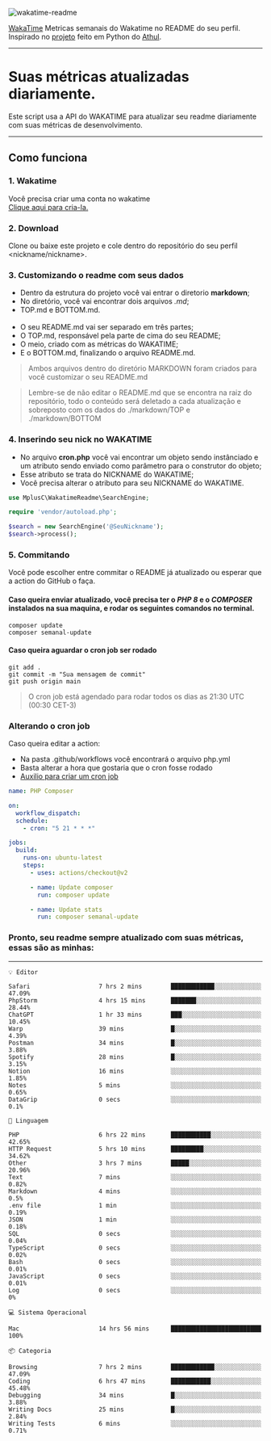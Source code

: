 ![wakatime-readme](https://socialify.git.ci/bymatheus/wakatime-readme/image?description=1&descriptionEditable=M%C3%A9tricas%20semanais%20do%20Wakatime%20no%20seu%20README%20de%20perfil.&font=KoHo&forks=1&language=1&owner=1&pattern=Signal&stargazers=1&theme=Dark)

[WakaTime](https://wakatime.com) Metricas semanais do Wakatime no README do seu perfil. <br>
Inspirado no [projeto](https://github.com/athul/waka-readme) feito em Python do [Athul](https://github.com/athul).
___

# Suas métricas atualizadas diariamente.
Este script usa a API do WAKATIME para atualizar seu readme diariamente com suas métricas de desenvolvimento.

___

## Como funciona

### 1. Wakatime
Você precisa criar uma conta no wakatime <br>
[Clique aqui para cria-la.](https://wakatime.com) 

### 2. Download
Clone ou baixe este projeto e cole dentro do repositório do seu perfil <nickname/nickname>.

### 3. Customizando o readme com seus dados
- Dentro da estrutura do projeto você vai entrar o diretorio **markdown**;  
- No diretório, você vai encontrar dois arquivos *.md*;
- TOP.md e BOTTOM.md.
<br><br>
- O seu README.md vai ser separado em três partes; 
- O TOP.md, responsável pela parte de cima do seu README;
- O meio, criado com as métricas do WAKATIME;
- E o BOTTOM.md, finalizando o arquivo README.md.<br>

> Ambos arquivos dentro do diretório MARKDOWN foram criados para você customizar o seu README.md

> Lembre-se de não editar o README.md que se encontra na raiz do repositório, todo o conteúdo será deletado a cada atualização e sobreposto com os dados do ./markdown/TOP e ./markdown/BOTTOM

### 4. Inserindo seu nick no WAKATIME
- No arquivo **cron.php** você vai encontrar um objeto sendo instânciado e um atributo sendo enviado como parâmetro para o construtor do objeto;
- Esse atributo se trata do NICKNAME do WAKATIME;
- Você precisa alterar o atributo para seu NICKNAME do WAKATIME.

```php
use MplusC\WakatimeReadme\SearchEngine;

require 'vendor/autoload.php';

$search = new SearchEngine('@SeuNickname');
$search->process();
```

### 5. Commitando
Você pode escolher entre commitar o README já atualizado ou esperar que a action do GitHub o faça. <br>

#### Caso queira enviar atualizado, você precisa ter o *PHP 8* e o *COMPOSER* instalados na sua maquina, e rodar os seguintes comandos no terminal.
```composer
composer update
composer semanal-update 
```

#### Caso queira aguardar o cron job ser rodado 
```git 
git add .
git commit -m "Sua mensagem de commit"
git push origin main
```

>O cron job está agendado para rodar todos os dias as 21:30 UTC (00:30 CET-3) 

### Alterando o cron job
Caso queira editar a action:

- Na pasta .github/workflows você encontrará o arquivo php.yml
- Basta alterar a hora que gostaria que o cron fosse rodado
- [Auxilio para criar um cron job](https://crontab.guru)

```yml
name: PHP Composer

on:
  workflow_dispatch:
  schedule:
    - cron: "5 21 * * *"

jobs:
  build:
    runs-on: ubuntu-latest
    steps:
      - uses: actions/checkout@v2

      - name: Update composer
        run: composer update

      - name: Update stats
        run: composer semanal-update
```

### Pronto, seu readme sempre atualizado com suas métricas, essas são as minhas:

___
```text
💡 Editor

Safari                   7 hrs 2 mins        ████████████░░░░░░░░░░░░░     47.09%
PhpStorm                 4 hrs 15 mins       ███████░░░░░░░░░░░░░░░░░░     28.44%
ChatGPT                  1 hr 33 mins        ███░░░░░░░░░░░░░░░░░░░░░░     10.45%
Warp                     39 mins             █░░░░░░░░░░░░░░░░░░░░░░░░      4.39%
Postman                  34 mins             █░░░░░░░░░░░░░░░░░░░░░░░░      3.88%
Spotify                  28 mins             █░░░░░░░░░░░░░░░░░░░░░░░░      3.15%
Notion                   16 mins             ░░░░░░░░░░░░░░░░░░░░░░░░░      1.85%
Notes                    5 mins              ░░░░░░░░░░░░░░░░░░░░░░░░░      0.65%
DataGrip                 0 secs              ░░░░░░░░░░░░░░░░░░░░░░░░░       0.1%
```
```text
💬 Linguagem

PHP                      6 hrs 22 mins       ███████████░░░░░░░░░░░░░░     42.65%
HTTP Request             5 hrs 10 mins       █████████░░░░░░░░░░░░░░░░     34.62%
Other                    3 hrs 7 mins        █████░░░░░░░░░░░░░░░░░░░░     20.96%
Text                     7 mins              ░░░░░░░░░░░░░░░░░░░░░░░░░      0.82%
Markdown                 4 mins              ░░░░░░░░░░░░░░░░░░░░░░░░░       0.5%
.env file                1 min               ░░░░░░░░░░░░░░░░░░░░░░░░░      0.19%
JSON                     1 min               ░░░░░░░░░░░░░░░░░░░░░░░░░      0.18%
SQL                      0 secs              ░░░░░░░░░░░░░░░░░░░░░░░░░      0.04%
TypeScript               0 secs              ░░░░░░░░░░░░░░░░░░░░░░░░░      0.02%
Bash                     0 secs              ░░░░░░░░░░░░░░░░░░░░░░░░░      0.01%
JavaScript               0 secs              ░░░░░░░░░░░░░░░░░░░░░░░░░      0.01%
Log                      0 secs              ░░░░░░░░░░░░░░░░░░░░░░░░░         0%
```
```text
💻 Sistema Operacional

Mac                      14 hrs 56 mins      █████████████████████████       100%
```
```text
📦 Categoria

Browsing                 7 hrs 2 mins        ████████████░░░░░░░░░░░░░     47.09%
Coding                   6 hrs 47 mins       ███████████░░░░░░░░░░░░░░     45.48%
Debugging                34 mins             █░░░░░░░░░░░░░░░░░░░░░░░░      3.88%
Writing Docs             25 mins             █░░░░░░░░░░░░░░░░░░░░░░░░      2.84%
Writing Tests            6 mins              ░░░░░░░░░░░░░░░░░░░░░░░░░      0.71%
```
